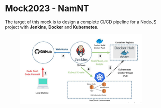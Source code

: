 # Mock2023 - NamNT

The target of this mock is to design a complete CI/CD pipeline for a NodeJS project with __Jenkins__, __Docker__ and __Kubernetes__.

<img src="images/project-structure.png" style="display: block; margin-left: auto; margin-right: auto; width: 80%;" />
